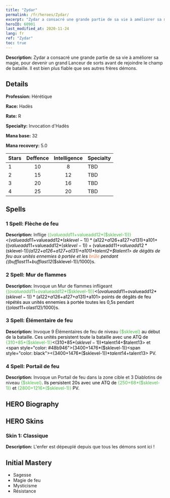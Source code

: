 ```yaml
---
title: "Zydar"
permalink: /fr/heroes/Zydar/
excerpt: "Zydar a consacré une grande partie de sa vie à améliorer sa magie, pour devenir un grand Lanceur de sorts avant de rejoindre le champ de bataille. Il est bien plus fiable que ses autres frères démons."
heroID: 60901
last_modified_at: 2020-11-24
lang: fr
ref: "Zydar"
toc: true
---
```

 **Description:** Zydar a consacré une grande partie de sa vie à améliorer sa magie, pour devenir un grand Lanceur de sorts avant de rejoindre le champ de bataille. Il est bien plus fiable que ses autres frères démons.
## Details
 **Profession:** Hérétique

 **Race:** Hadès

 **Rate:** R

 **Specialty:** Invocation d'Hadès

 **Mana base:** 32

 **Mana recovery:** 5.0


  | Stars   |    Deffence    |  Intelligence  |      Specialty     |
  |---------|:---------------:|:---------------:|--------------------|
  |    1    | 10 | 8 | TBD |
  |    2    | 15 | 12 | TBD |
  |    3    | 20 | 16 | TBD |
  |    4    | 25 | 20 | TBD |

## Spells
### 1 Spell: Flèche de feu
 **Description:** Inflige <span style="color: #48b946">{($valueadd11+$valueadd12*($sklevel-1))}<span style="color: black"><($valueadd11+$valueadd12*($sklevel-1))*($a122+$a126+$a127+$a131)+$a101+(($valueadd11+$valueadd12*($sklevel-1))+($valueadd11+$valueadd12*($sklevel-1))*($a122+$a126+$a127+$a131)+$a101)*$talent2+$talent1> de dégâts de feu aux unités ennemies à portée et les <span style="color: #e07c44">brûle<span style="color: black"> pendant {($bufflast11+$bufflast12*($sklevel-1))/1000}s.

### 2 Spell: Mur de flammes
 **Description:** Invoque un Mur de flammes infligeant <span style="color: #48b946">{($ovalueadd11+$ovalueadd12*($sklevel-1))}<span style="color: black"><($ovalueadd11+$ovalueadd12*($sklevel-1))*($a122+$a126+$a127+$a131)+$a101> points de dégâts de feu répétés aux unités ennemies à portée toutes les 0,5s pendant {($olast11+$olast12)/1000}s.

### 3 Spell: Élémentaire de feu
 **Description:** Invoque 9 Élémentaires de feu de niveau <span style="color: #48b946">{$sklevel}<span style="color: black"> au début de la bataille. Ces unités persistent toute la bataille avec une ATQ de <span style="color: #48b946">{310+85*($sklevel-1)}<span style="color: black"><(310+85*($sklevel-1))*$talent14+$talent13> et <span style="color: #48b946">{3400+1476*($sklevel-1)}<span style="color: black"><(3400+1476*($sklevel-1))*$talent14+$talent13> PV.

### 4 Spell: Portail de feu
 **Description:** Invoque un Portail de feu dans la zone cible et 3 Diablotins de niveau <span style="color: #48b946">{$sklevel}<span style="color: black">. Ils persistent 20s avec une ATQ de <span style="color: #48b946">{250+68*($sklevel-1)}<span style="color: black"> et <span style="color: #48b946">{2800+1216*($sklevel-1)}<span style="color: black"> PV.


## HERO Biography

## HERO Skins
### Skin 1: **Classique**

 **Description:** L'enfer est dépeuplé depuis que tous les démons sont ici ! 



## Initial Mastery
   - Sagesse
   - Magie de feu
   - Mysticisme
   - Résistance
